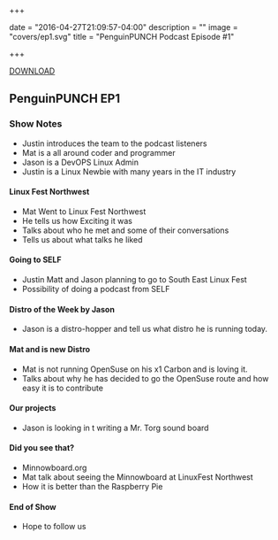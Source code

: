 +++

date = "2016-04-27T21:09:57-04:00"
description = ""
image = "covers/ep1.svg"
title = "PenguinPUNCH Podcast Episode #1"

+++

[DOWNLOAD](http://penguinpunch.com/podcasts/penguin-punch-ep1.mp3)

## PenguinPUNCH EP1

### Show Notes
 - Justin introduces the team to the podcast listeners
 - Mat is a all around coder and programmer
 - Jason is a DevOPS Linux Admin
 - Justin is a Linux Newbie with many years in the IT industry


#### Linux Fest Northwest
 - Mat Went to Linux Fest Northwest
 - He tells us how Exciting it was  
 - Talks about who he met and some of their conversations 
 - Tells us about what talks he liked
 
#### Going to SELF
 - Justin Matt and Jason planning to go to South East Linux Fest
 - Possibility of doing a podcast from SELF

#### Distro of the Week by Jason
 - Jason is a distro-hopper and tell us what distro he is running today. 
 
#### Mat and is new Distro 
 - Mat is not running OpenSuse on his x1 Carbon and is loving it. 
 - Talks about why he has decided to go the OpenSuse route and how easy it is to contribute

#### Our projects 
 - Jason is looking in t writing a Mr. Torg sound board
 
#### Did you see that? 
 - Minnowboard.org
 - Mat talk about seeing the Minnowboard at LinuxFest Northwest
 - How it is better than the Raspberry Pie

#### End of Show
 - Hope to follow us



